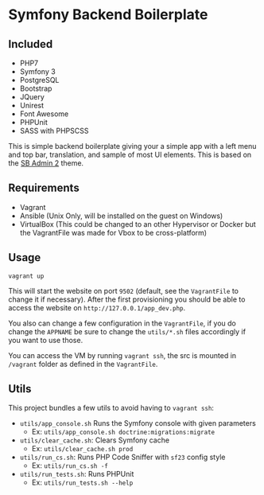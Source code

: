 Symfony Backend Boilerplate
===========================

Included
--------

 - PHP7
 - Symfony 3
 - PostgreSQL
 - Bootstrap
 - JQuery
 - Unirest
 - Font Awesome
 - PHPUnit
 - SASS with PHPSCSS
 
This is simple backend boilerplate giving your a simple app
with a left menu and top bar, translation, and sample of most
UI elements. This is based on the [SB Admin 2](http://startbootstrap.com/template-overviews/sb-admin-2/)
theme.

Requirements
------------

 - Vagrant
 - Ansible (Unix Only, will be installed on the guest on Windows)
 - VirtualBox (This could be changed to an other Hypervisor or Docker but the VagrantFile was made for Vbox to be cross-platform)

Usage
-----

    vagrant up

This will start the website on port `9502` (default, see the `VagrantFile` to change it if necessary).
After the first provisioning you should be able to access
the website on `http://127.0.0.1/app_dev.php`.

You also can change a few configuration in the `VagrantFile`,
if you do change the `APPNAME` be sure to change the `utils/*.sh` files accordingly if you want to use those.

You can access the VM by running `vagrant ssh`, the src is mounted
in `/vagrant` folder as defined in the `VagrantFile`.

Utils
-----

This project bundles a few utils to avoid having to `vagrant ssh`:

 - `utils/app_console.sh` Runs the Symfony console with given parameters
   - Ex: `utils/app_console.sh doctrine:migrations:migrate`
 - `utils/clear_cache.sh`: Clears Symfony cache
   - Ex: `utils/clear_cache.sh prod`
 - `utils/run_cs.sh`: Runs PHP Code Sniffer with `sf23` config style
   - Ex: `utils/run_cs.sh -f`
 - `utils/run_tests.sh`: Runs PHPUnit
   - Ex: `utils/run_tests.sh --help`
 